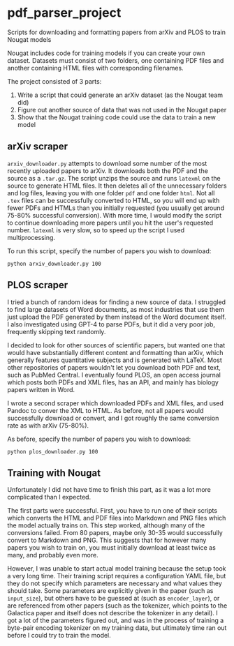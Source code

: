 # pdf_parser_project
Scripts for downloading and formatting papers from arXiv and PLOS to train Nougat models

Nougat includes code for training models if you can create your own dataset. Datasets must consist of two folders, one containing PDF files and another containing HTML files with corresponding filenames.

The project consisted of 3 parts:
  1. Write a script that could generate an arXiv dataset (as the Nougat team did)
  2. Figure out another source of data that was not used in the Nougat paper
  3. Show that the Nougat training code could use the data to train a new model

## arXiv scraper

`arxiv_downloader.py` attempts to download some number of the most recently uploaded papers to arXiv. It downloads both the PDF and the source as a `.tar.gz`. The script unzips the source and runs `latexml` on the source to generate HTML files. It then deletes all of the unnecessary folders and log files, leaving you with one folder `pdf` and one folder `html`. Not all `.tex` files can be successfully converted to HTML, so you will end up with fewer PDFs and HTMLs than you initially requested (you usually get around 75-80% successful conversion). With more time, I would modify the script to continue downloading more papers until you hit the user's requested number. `latexml` is very slow, so to speed up the script I used multiprocessing.

To run this script, specify the number of papers you wish to download:

```
python arxiv_downloader.py 100
```

## PLOS scraper

I tried a bunch of random ideas for finding a new source of data. I struggled to find large datasets of Word documents, as most industries that use them just upload the PDF generated by them instead of the Word document itself. I also investigated using GPT-4 to parse PDFs, but it did a very poor job, frequently skipping text randomly.

I decided to look for other sources of scientific papers, but wanted one that would have substantially different content and formatting than arXiv, which generally features quantitative subjects and is generated with LaTeX. Most other repositories of papers wouldn't let you download both PDF and text, such as PubMed Central. I eventually found PLOS, an open access journal which posts both PDFs and XML files, has an API, and mainly has biology papers written in Word. 

I wrote a second scraper which downloaded PDFs and XML files, and used Pandoc to conver the XML to HTML. As before, not all papers would successfully download or convert, and I got roughly the same conversion rate as with arXiv (75-80%).

As before, specify the number of papers you wish to download:
```
python plos_downloader.py 100
```

## Training with Nougat
Unfortunately I did not have time to finish this part, as it was a lot more complicated than I expected.

The first parts were successful. First, you have to run one of their scripts which converts the HTML and PDF files into Markdown and PNG files which the model actually trains on. This step worked, although many of the conversions failed. From 80 papers, maybe only 30-35 would successfully convert to Markdown and PNG. This suggests that for however many papers you wish to train on, you must initially download at least twice as many, and probably even more.

However, I was unable to start actual model training because the setup took a very long time. Their training script requires a configuration YAML file, but they do not specify which parameters are necessary and what values they should take. Some parameters are explicitly given in the paper (such as `input_size`), but others have to be guessed at (such as `encoder_layer`), or are referenced from other papers (such as the tokenizer, which points to the Galactica paper and itself does not describe the tokenizer in any detail). I got a lot of the parameters figured out, and was in the process of training a byte-pair encoding tokenizer on my training data, but ultimately time ran out before I could try to train the model. 
